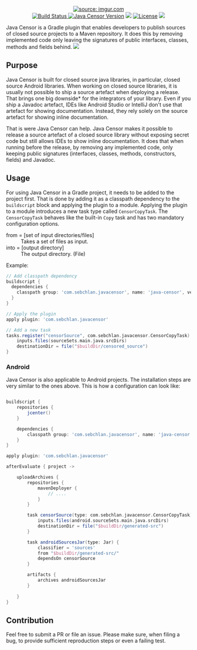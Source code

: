
<p align="center">
<a href="https://github.com/schlan/java-censor"><img src="https://i.imgur.com/P4jbfWm.png" title="source: imgur.com" /></a>
<br/>
<a href="https://travis-ci.org/schlan/java-censor"><img src="https://travis-ci.org/schlan/java-censor.svg?branch=master" alt="Build Status" /></a><a href="https://repo.jfrog.org/artifactory/libs-release-bintray/com/sebchlan/javacensor/java-censor/">
<img src="https://img.shields.io/maven-central/v/com.sebchlan.javacensor/java-censor.svg" alt="Java Censor Version" /></a>
<a href="https://oss.sonatype.org/content/repositories/snapshots/com/sebchlan/javacensor/java-censor/"> <img src="https://img.shields.io/nexus/s/https/oss.sonatype.org/com.sebchlan.javacensor/java-censor.svg" /></a>
<a href="https://github.com/schlan/java-censor/blob/master/LICENSE.md"><img src="https://img.shields.io/badge/License-Apache%202.0-blue.svg" alt="License" /></a> <a href="https://plugins.gradle.org/plugin/com.sebchlan.javacensor"><img src="https://img.shields.io/badge/Gradle-Plugin-yellow.svg" /></a>
</p>

Java Censor is a Gradle plugin that enables developers to publish sources of closed source projects to a Maven repository. It does this by removing implemented code only leaving the signatures of public interfaces, classes, methods and fields behind. 
<img src="https://i.imgur.com/XO8EQ1a.png" />


## Purpose

Java Censor is built for closed source java libraries, in particular, closed source Android libraries. When working on closed source libraries, it is usually not possible to ship a source artefact when deploying a release. 
That brings one big downside* for the integrators of your library. Even if you ship a Javadoc artefact, IDEs like Android Studio or IntelliJ don't use that artefact for showing documentation. Instead, they rely solely on the source artefact for showing inline documentation.  

That is were Java Censor can help. Java Censor makes it possible to release a source artefact of a closed source library without exposing secret code but still allows IDEs to show inline documentation. It does that when running before the release, by removing any implemented code, only keeping public signatures (interfaces, classes, methods, constructors, fields) and Javadoc. 

## Usage

For using Java Censor in a Gradle project, it needs to be added to the project first. That is done by adding it as a classpath dependency to the `buildscript` block and applying the plugin to a module. 
Applying the plugin to a module introduces a new task type called `CensorCopyTask`.  The `CensorCopyTask` behaves like the built-in `Copy` task and has two mandatory configuration options.

<dl>
  <dt>from = [set of input directories/files]</dt>
  <dd>Takes a set of files as input.</dd>

  <dt>into = [output directory]</dt>
  <dd>The output directory. (File)</dd>
</dl>

Example:

```gradle
// Add classpath dependency
buildscript {
  dependencies {
    classpath group: 'com.sebchlan.javacensor', name: 'java-censor', version: '1.1.0'
  }
}

// Apply the plugin
apply plugin: 'com.sebchlan.javacensor'

// Add a new task
tasks.register("censorSource", com.sebchlan.javacensor.CensorCopyTask) { task ->
    inputs.files(sourceSets.main.java.srcDirs)
    destinationDir = file("$buildDir/censored_source")
}
```

### Android

Java Censor is also applicable to Android projects. The installation steps are very similar to the ones above. 
This is how a configuration can look like:

```gradle

buildscript {
    repositories {
        jcenter()
    }

    dependencies {
        classpath group: 'com.sebchlan.javacensor', name: 'java-censor', version: '1.2.0'
    }
}

apply plugin: 'com.sebchlan.javacensor'

afterEvaluate { project ->

    uploadArchives {
        repositories {
            mavenDeployer {
                // ....
            }
        }

        task censorSource(type: com.sebchlan.javacensor.CensorCopyTask) {
            inputs.files(android.sourceSets.main.java.srcDirs)
            destinationDir = file("$buildDir/generated-src")
        }

        task androidSourcesJar(type: Jar) {
            classifier = 'sources'
            from "$buildDir/generated-src/"
            dependsOn censorSource
        }

        artifacts {
            archives androidSourcesJar
        }
        
    }
}
```

## Contribution 

Feel free to submit a PR or file an issue. Please make sure, when filing a bug, to provide sufficient reproduction steps or even a failing test.
